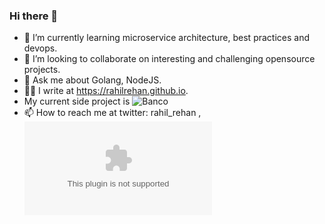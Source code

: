 ### Hi there 👋

- 🌱 I’m currently learning microservice architecture, best practices and devops.
- 👯 I’m looking to collaborate on interesting and challenging opensource projects.
- 💬 Ask me about Golang, NodeJS.
- ✍🏻 I write at https://rahilrehan.github.io.
- My current side project is ![Banco](https://github.com/RahilRehan/banco)
- 📫 How to reach me at twitter: rahil_rehan , ![Email](rahil.midde@gmail.com)
